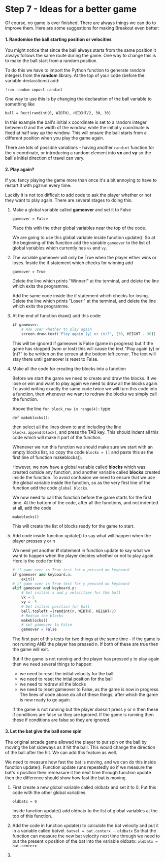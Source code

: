 # Step 7 - Ideas for a better game

Of course, no game is ever finished. There are always things we can do to improve them. Here are some suggestions for making Breakout even better:

#### 1. Randomise the ball starting position or velocities

You might notice that since the ball always starts from the same position it always follows the same route during the game. One way to change this is to make the ball start from a random position. 

To do this we have to import the Python function to generate random integers from the **random** library. At the top of your code (before the variable declarations) add:

`from random import randint`

One way to use this is by changing the declaration of the ball variable to something like

`ball = Rect(randint(0, WIDTH), HEIGHT/2, 30, 30)`

In this example the ball's initial x coordinate is set to a random integer between 0 and the width of the window, while the initial y coordinate is fixed at half way up the window. This will ensure the ball starts from a different position when you play the game again.

There are lots of possible variations - having another `randint` function for the y coordinate, or introducing a random element into **vx** and **vy** so the ball's initial direction of travel can vary.

#### 2. Play again?

If you fancy playing the game more than once it's a bit annoying to have to restart it with pgzrun every time.

Luckily it is not too difficult to add code to ask the player whether or not they want to play again. There are several stages to doing this.
1. Make a global variable called **gameover** and set it to False

   `gameover = False`

   Place this with the other global variables near the top of the code.

   We are going to use this global variable inside function update(). So at the beginning of this function add the variable `gameover` to the list of global variables which currently has `vx` and `vy`.
 
2. The variable gameover will only be True when the player either wins or loses.
   Inside the if statement which checks for winning add

   `gameover = True`

   Delete the line which prints "Winner!" at the terminal, and delete the line which exits the programme.

   Add the same code inside the if statement which checks for losing. Delete the line which prints "Loser!" at the terminal, and delete the line which exits the programme.
   

3. At the end of function draw() add this code:
   ```python
   if gameover:
       # Ask user whether to play again
       screen.draw.text('Play again (y) or (n)?', (30, HEIGHT - 30))
   ```
   This will be ignored if gameover is False (game in progress) but if the game has stopped (won or lost) this will cause the text "Play again (y) or (n)?" to be written on the screen at the bottom left corner.
   The text will stay there until gameover is reset to False.

4. Make all the code for creating the blocks into a function

   Before we start the game we need to create and draw the blocks. If we lose or win and want to play again we need to draw all the blocks again. To avoid writing exactly the same code twice we will turn this code into a function, then whenever we want to redraw the blocks we simply call the function.

   Above the line `for block_row in range(4):` type

   `def makeblocks():`

   then select all the lines down to and including the line `blocks.append(block)`, and press the TAB key. This should indent all this code which will make it part of the function.

   Whenever we run this function we should make sure we start with an empty blocks list, so copy the code `blocks = []` and paste this as the first line of function makeblocks().

   However, we now have a global variable called **blocks** which was created outside any function, and another variable called **blocks** created inside the function. To avoid confusion we need to ensure that we use the global variable inside the function, so as the very first line of the function add the code `global blocks`.

   We now need to call this function before the game starts for the first time. At the bottom of the code, after all the functions, and not indented at all, add the code

   `makeblocks()`

   This will create the list of blocks ready for the game to start.

5. Add code inside function update() to say what will happen when the player presses y or n

   We need yet another **if** statement in function update to say what we want to happen when the player decides whether or not to play again. Here is the code for this:

   ```python
   # if game over is True test for n pressed on keyboard
   if gameover and keyboard.n:
       exit()
   # if game over is True test for y pressed on keyboard
   elif gameover and keyboard.y:
       # Set initial x and y velocities for the ball
       vx = 5
       vy = -5
       # Set initial position for ball
       ball.topleft =(randint(0, WIDTH), HEIGHT/2)
       # Redraw the blocks
       makeblocks()
       # set gameover to False
       gameover = False
   ```
   The first part of this tests for two things at the same time - if the game is not running AND the player has pressed n. If both of these are true then the game will exit.

   But if the game is not running and the player has pressed y to play again then we need several things to happen:
   - we need to reset the initial velocity for the ball
   - we need to reset the intial position for the ball
   - we need to redraw all the blocks
   - we need to reset gameover to False, as the game is now in progress.
   The lines of code above do all of these things, after which the game is now ready to go again.

   If the game is not running but the player doesn't press y or n then these if conditions are false so they are ignored. If the game is running then these if conditions are false so they are ignored.

#### 3. Let the bat give the ball some spin

The original arcade game allowed the player to put spin on the ball by moving the bat sideways as it hit the ball. This would change the direction of the ball after the hit. We can add this feature as well.

We need to measure how fast the bat is moving, and we can do this inside function update(). Function update runs repeatedly so if we measure the bat's x position then remeasure it the next time through function update then the difference should show how fast the bat is moving.

1. First create a new global variable called oldbatx and set it to 0. Put this code with the other global variables:

   `oldbatx = 0`

   Inside function update() add oldbatx to the list of global variables at the top of this function.

2. Add the code in function update() to calculate the bat velocity and put it in a variable called batvel.
   `batvel = bat.centerx - oldbatx`
   So that the function can measure the new bat velocity next time through we need to put the present x position of the bat into the variable oldbatx:
   `oldbatx = bat.centerx`

3. 

